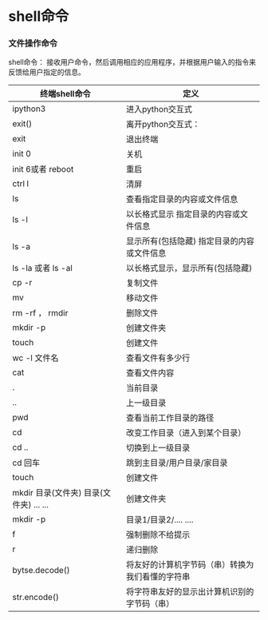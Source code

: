 # shell命令

### 文件操作命令

shell命令： 接收用户命令，然后调用相应的应用程序，并根据用户输入的指令来反馈给用户指定的信息。

| 终端shell命令                           | 定义                                             |
| --------------------------------------- | ------------------------------------------------ |
| ipython3                                | 进入python交互式                                 |
| exit()                                  | 离开python交互式：                               |
| exit                                    | 退出终端                                         |
| init 0                                  | 关机                                             |
| init 6或者 reboot                       | 重启                                             |
| ctrl l                                  | 清屏                                             |
| ls                                      | 查看指定目录的内容或文件信息                     |
| ls -l                                   | 以长格式显示    指定目录的内容或文件信息         |
| ls -a                                   | 显示所有(包括隐藏)    指定目录的内容或文件信息   |
| ls -la 或者 ls -al                      | 以长格式显示，显示所有(包括隐藏)                 |
| cp -r                                   | 复制文件                                         |
| mv                                      | 移动文件                                         |
| rm  -rf  ， rmdir                       | 删除文件                                         |
| mkdir -p                                | 创建文件夹                                       |
| touch                                   | 创建文件                                         |
| wc -l 文件名                            | 查看文件有多少行                                 |
| cat                                     | 查看文件内容                                     |
| .                                       | 当前目录                                         |
| ..                                      | 上一级目录                                       |
| pwd                                     | 查看当前工作目录的路径                           |
| cd                                      | 改变工作目录（进入到某个目录）                   |
| cd ..                                   | 切换到上一级目录                                 |
| cd 回车                                 | 跳到主目录/用户目录/家目录                       |
| touch                                   | 创建文件                                         |
| mkdir 目录(文件夹) 目录(文件夹) ... ... | 创建文件夹                                       |
| mkdir -p                                | 目录1/目录2/.... ....                            |
| f                                       | 强制删除不给提示                                 |
| r                                       | 递归删除                                         |
| bytse.decode()                          | 将友好的计算机字节码（串）转换为我们看懂的字符串 |
| str.encode()                            | 将字符串友好的显示出计算机识别的字节码（串）     |

